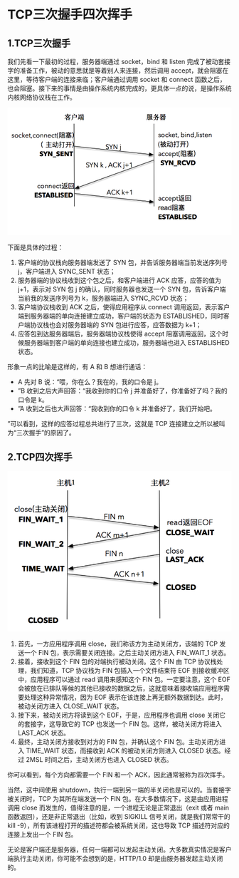 # TCP三次握手四次挥手

## 1.TCP三次握手

我们先看一下最初的过程，服务器端通过 socket，bind 和 listen 完成了被动套接字的准备工作，被动的意思就是等着别人来连接，然后调用 accept，就会阻塞在这里，等待客户端的连接来临；客户端通过调用 socket 和 connect 函数之后，也会阻塞。接下来的事情是由操作系统内核完成的，更具体一点的说，是操作系统内核网络协议栈在工作。

![](../../src/4.python网络编程/三次握手.png)

下面是具体的过程：

1. 客户端的协议栈向服务器端发送了 SYN 包，并告诉服务器端当前发送序列号 j，客户端进入 SYNC_SENT 状态；
2. 服务器端的协议栈收到这个包之后，和客户端进行 ACK 应答，应答的值为 j+1，表示对 SYN 包 j 的确认，同时服务器也发送一个 SYN 包，告诉客户端当前我的发送序列号为 k，服务器端进入 SYNC_RCVD 状态；
3. 客户端协议栈收到 ACK 之后，使得应用程序从 connect 调用返回，表示客户端到服务器端的单向连接建立成功，客户端的状态为 ESTABLISHED，同时客户端协议栈也会对服务器端的 SYN 包进行应答，应答数据为 k+1；
4. 应答包到达服务器端后，服务器端协议栈使得 accept 阻塞调用返回，这个时候服务器端到客户端的单向连接也建立成功，服务器端也进入 ESTABLISHED 状态。

形象一点的比喻是这样的，有 A 和 B 想进行通话：

- A 先对 B 说：“喂，你在么？我在的，我的口令是 j。
- ”B 收到之后大声回答：“我收到你的口令 j 并准备好了，你准备好了吗？我的口令是 k。
- ”A 收到之后也大声回答：“我收到你的口令 k 并准备好了，我们开始吧。

”可以看到，这样的应答过程总共进行了三次，这就是 TCP 连接建立之所以被叫为“三次握手”的原因了。



## 2.TCP四次挥手

![](../../src/4.python网络编程/四次挥手.png)

1. 首先，一方应用程序调用 close，我们称该方为主动关闭方，该端的 TCP 发送一个 FIN 包，表示需要关闭连接。之后主动关闭方进入 FIN_WAIT_1 状态。
2. 接着，接收到这个 FIN 包的对端执行被动关闭。这个 FIN 由 TCP 协议栈处理，我们知道，TCP 协议栈为 FIN 包插入一个文件结束符 EOF 到接收缓冲区中，应用程序可以通过 read 调用来感知这个 FIN 包。一定要注意，这个 EOF 会被放在已排队等候的其他已接收的数据之后，这就意味着接收端应用程序需要处理这种异常情况，因为 EOF 表示在该连接上再无额外数据到达。此时，被动关闭方进入 CLOSE_WAIT 状态。
3. 接下来，被动关闭方将读到这个 EOF，于是，应用程序也调用 close 关闭它的套接字，这导致它的 TCP 也发送一个 FIN 包。这样，被动关闭方将进入 LAST_ACK 状态。
4. 最终，主动关闭方接收到对方的 FIN 包，并确认这个 FIN 包。主动关闭方进入 TIME_WAIT 状态，而接收到 ACK 的被动关闭方则进入 CLOSED 状态。经过 2MSL 时间之后，主动关闭方也进入 CLOSED 状态。

你可以看到，每个方向都需要一个 FIN 和一个 ACK，因此通常被称为四次挥手。

当然，这中间使用 shutdown，执行一端到另一端的半关闭也是可以的。当套接字被关闭时，TCP 为其所在端发送一个 FIN 包。在大多数情况下，这是由应用进程调用 close 而发生的，值得注意的是，一个进程无论是正常退出（exit 或者 main 函数返回），还是非正常退出（比如，收到 SIGKILL 信号关闭，就是我们常常干的 kill -9），所有该进程打开的描述符都会被系统关闭，这也导致 TCP 描述符对应的连接上发出一个 FIN 包。

无论是客户端还是服务器，任何一端都可以发起主动关闭。大多数真实情况是客户端执行主动关闭，你可能不会想到的是，HTTP/1.0 却是由服务器发起主动关闭的。